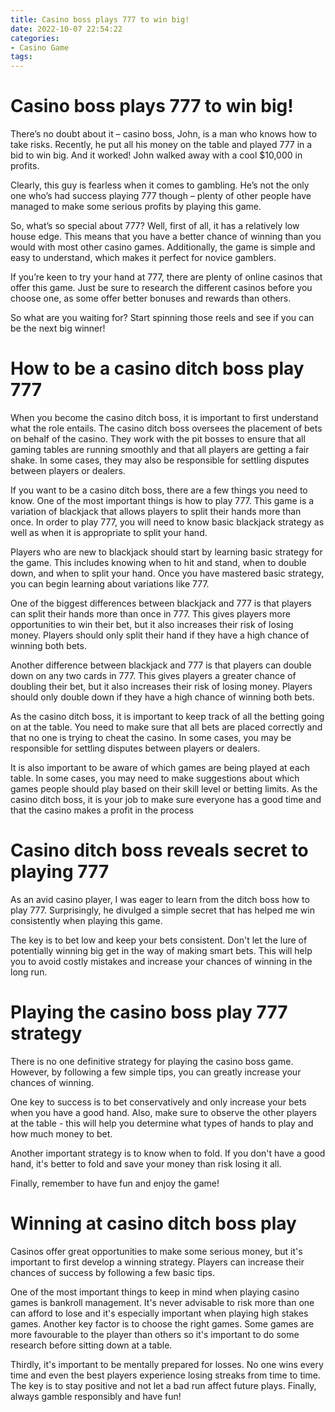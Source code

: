 ```yaml
---
title: Casino boss plays 777 to win big!
date: 2022-10-07 22:54:22
categories:
- Casino Game
tags:
---
```



#  Casino boss plays 777 to win big!

There’s no doubt about it – casino boss, John, is a man who knows how to take risks. Recently, he put all his money on the table and played 777 in a bid to win big. And it worked! John walked away with a cool $10,000 in profits.

Clearly, this guy is fearless when it comes to gambling. He’s not the only one who’s had success playing 777 though – plenty of other people have managed to make some serious profits by playing this game.

So, what’s so special about 777? Well, first of all, it has a relatively low house edge. This means that you have a better chance of winning than you would with most other casino games. Additionally, the game is simple and easy to understand, which makes it perfect for novice gamblers.

If you’re keen to try your hand at 777, there are plenty of online casinos that offer this game. Just be sure to research the different casinos before you choose one, as some offer better bonuses and rewards than others.

So what are you waiting for? Start spinning those reels and see if you can be the next big winner!

#  How to be a casino ditch boss play 777

When you become the casino ditch boss, it is important to first understand what the role entails. The casino ditch boss oversees the placement of bets on behalf of the casino. They work with the pit bosses to ensure that all gaming tables are running smoothly and that all players are getting a fair shake. In some cases, they may also be responsible for settling disputes between players or dealers.

If you want to be a casino ditch boss, there are a few things you need to know. One of the most important things is how to play 777. This game is a variation of blackjack that allows players to split their hands more than once. In order to play 777, you will need to know basic blackjack strategy as well as when it is appropriate to split your hand.

Players who are new to blackjack should start by learning basic strategy for the game. This includes knowing when to hit and stand, when to double down, and when to split your hand. Once you have mastered basic strategy, you can begin learning about variations like 777.

One of the biggest differences between blackjack and 777 is that players can split their hands more than once in 777. This gives players more opportunities to win their bet, but it also increases their risk of losing money. Players should only split their hand if they have a high chance of winning both bets.

Another difference between blackjack and 777 is that players can double down on any two cards in 777. This gives players a greater chance of doubling their bet, but it also increases their risk of losing money. Players should only double down if they have a high chance of winning both bets.

As the casino ditch boss, it is important to keep track of all the betting going on at the table. You need to make sure that all bets are placed correctly and that no one is trying to cheat the casino. In some cases, you may be responsible for settling disputes between players or dealers.

It is also important to be aware of which games are being played at each table. In some cases, you may need to make suggestions about which games people should play based on their skill level or betting limits. As the casino ditch boss, it is your job to make sure everyone has a good time and that the casino makes a profit in the process

#  Casino ditch boss reveals secret to playing 777

As an avid casino player, I was eager to learn from the ditch boss how to play 777. Surprisingly, he divulged a simple secret that has helped me win consistently when playing this game.

The key is to bet low and keep your bets consistent. Don't let the lure of potentially winning big get in the way of making smart bets. This will help you to avoid costly mistakes and increase your chances of winning in the long run.

#  Playing the casino boss play 777 strategy

There is no one definitive strategy for playing the casino boss game. However, by following a few simple tips, you can greatly increase your chances of winning.

One key to success is to bet conservatively and only increase your bets when you have a good hand. Also, make sure to observe the other players at the table - this will help you determine what types of hands to play and how much money to bet.

Another important strategy is to know when to fold. If you don't have a good hand, it's better to fold and save your money than risk losing it all.

Finally, remember to have fun and enjoy the game!

#  Winning at casino ditch boss play

Casinos offer great opportunities to make some serious money, but it's important to first develop a winning strategy. Players can increase their chances of success by following a few basic tips.

One of the most important things to keep in mind when playing casino games is bankroll management. It's never advisable to risk more than one can afford to lose and it's especially important when playing high stakes games. Another key factor is to choose the right games. Some games are more favourable to the player than others so it's important to do some research before sitting down at a table.

Thirdly, it's important to be mentally prepared for losses. No one wins every time and even the best players experience losing streaks from time to time. The key is to stay positive and not let a bad run affect future plays. Finally, always gamble responsibly and have fun!